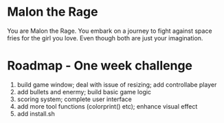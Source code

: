 # Malon the Rage
You are Malon the Rage. 
You embark on a journey to fight against space fries for the girl you love. 
Even though both are just your imagination.

# Roadmap - One week challenge
1. build game window; deal with issue of resizing; add controllabe player
2. add bullets and enermy; build basic game logic 
3. scoring system; complete user interface
4. add more tool functions (colorprint() etc); enhance visual effect
5. add install.sh
